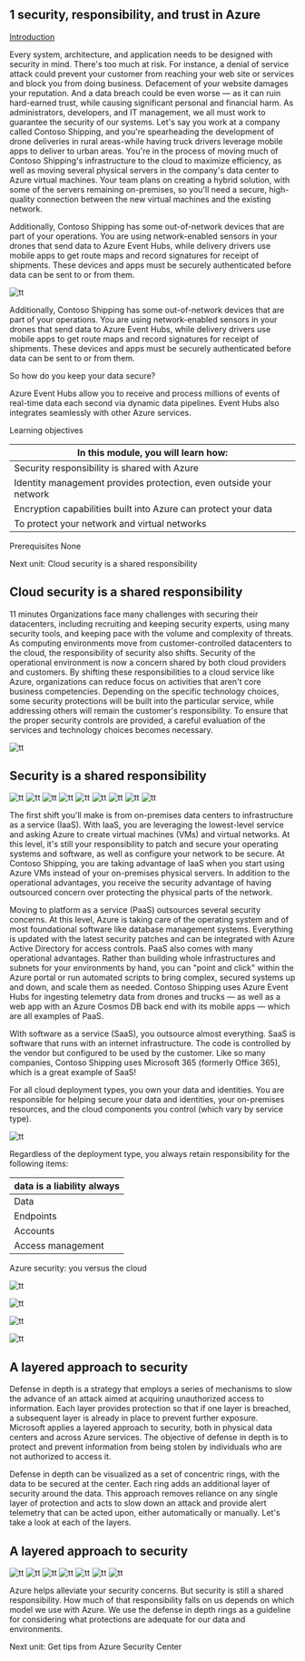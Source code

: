 ## 1 security, responsibility, and trust in Azure

[Introduction](https://docs.microsoft.com/en-us/learn/modules/intro-to-security-in-azure/1-introduction)

Every system, architecture, and application needs to be designed with security in mind. There's too much at risk. For instance, a denial of service attack could prevent your customer from reaching your web site or services and block you from doing business. Defacement of your website damages your reputation. And a data breach could be even worse — as it can ruin hard-earned trust, while causing significant personal and financial harm. As administrators, developers, and IT management, we all must work to guarantee the security of our systems.
Let's say you work at a company called Contoso Shipping, and you're spearheading the development of drone deliveries in rural areas-while having truck drivers leverage mobile apps to deliver to urban areas. You're in the process of moving much of Contoso Shipping's infrastructure to the cloud to maximize efficiency, as well as moving several physical servers in the company's data center to Azure virtual machines. Your team plans on creating a hybrid solution, with some of the servers remaining on-premises, so you'll need a secure, high-quality connection between the new virtual machines and the existing network.

Additionally, Contoso Shipping has some out-of-network devices that are part of your operations. You are using network-enabled sensors in your drones that send data to Azure Event Hubs, while delivery drivers use mobile apps to get route maps and record signatures for receipt of shipments. These devices and apps must be securely authenticated before data can be sent to or from them.

![tt](../../pictures/So-how-do-you-keep-your-data-secure.png)

Additionally, Contoso Shipping has some out-of-network devices that are part of your operations. You are using network-enabled sensors in your drones that send data to Azure Event Hubs, while delivery drivers use mobile apps to get route maps and record signatures for receipt of shipments. These devices and apps must be securely authenticated before data can be sent to or from them.

So how do you keep your data secure?

Azure Event Hubs allow you to receive and process millions of events of real-time data each second via dynamic data pipelines. Event Hubs also integrates seamlessly with other Azure services.

Learning objectives

|In this module, you will learn how:|
|-----------------------------------------------|
|Security responsibility is shared with Azure|
|Identity management provides protection, even outside your network|
|Encryption capabilities built into Azure can protect your data|
|To protect your network and virtual networks|

Prerequisites
None

Next unit: Cloud security is a shared responsibility

## Cloud security is a shared responsibility
11 minutes
Organizations face many challenges with securing their datacenters, including recruiting and keeping security experts, using many security tools, and keeping pace with the volume and complexity of threats. As computing environments move from customer-controlled datacenters to the cloud, the responsibility of security also shifts. Security of the operational environment is now a concern shared by both cloud providers and customers. By shifting these responsibilities to a cloud service like Azure, organizations can reduce focus on activities that aren't core business competencies. Depending on the specific technology choices, some security protections will be built into the particular service, while addressing others will remain the customer's responsibility. To ensure that the proper security controls are provided, a careful evaluation of the services and technology choices becomes necessary.

![tt](../../pictures/Understand_security_threats.png)


## Security is a shared responsibility

![tt](../../pictures/Security-is-a-shared-responsibility_00.png)
![tt](../../pictures/Security-is-a-shared-responsibility_01.png)
![tt](../../pictures/Security-is-a-shared-responsibility_02.png)
![tt](../../pictures/Security-is-a-shared-responsibility_03.png)
![tt](../../pictures/Security-is-a-shared-responsibility_04.png)
![tt](../../pictures/Security-is-a-shared-responsibility_05.png)
![tt](../../pictures/Security-is-a-shared-responsibility_06.png)
![tt](../../pictures/Security-is-a-shared-responsibility_07.png)
![tt](../../pictures/Security-is-a-shared-responsibility_08.png)


The first shift you'll make is from on-premises data centers to infrastructure as a service (IaaS). With IaaS, you are leveraging the lowest-level service and asking Azure to create virtual machines (VMs) and virtual networks. At this level, it's still your responsibility to patch and secure your operating systems and software, as well as configure your network to be secure. At Contoso Shipping, you are taking advantage of IaaS when you start using Azure VMs instead of your on-premises physical servers. In addition to the operational advantages, you receive the security advantage of having outsourced concern over protecting the physical parts of the network.

Moving to platform as a service (PaaS) outsources several security concerns. At this level, Azure is taking care of the operating system and of most foundational software like database management systems. Everything is updated with the latest security patches and can be integrated with Azure Active Directory for access controls. PaaS also comes with many operational advantages. Rather than building whole infrastructures and subnets for your environments by hand, you can "point and click" within the Azure portal or run automated scripts to bring complex, secured systems up and down, and scale them as needed. Contoso Shipping uses Azure Event Hubs for ingesting telemetry data from drones and trucks — as well as a web app with an Azure Cosmos DB back end with its mobile apps — which are all examples of PaaS.

With software as a service (SaaS), you outsource almost everything. SaaS is software that runs with an internet infrastructure. The code is controlled by the vendor but configured to be used by the customer. Like so many companies, Contoso Shipping uses Microsoft 365 (formerly Office 365), which is a great example of SaaS!


For all cloud deployment types, you own your data and identities. You are responsible for helping secure your data and identities, your on-premises resources, and the cloud components you control (which vary by service type).

![tt](../../pictures/Sdata_is_liability_always.png)

Regardless of the deployment type, you always retain responsibility for the following items:

|data is a liability always|
|----------------------------|
|Data|
|Endpoints|
|Accounts|
|Access management|

Azure security: you versus the cloud


![tt](../../pictures/Azure_security_you_versus_the_cloud00.png)

![tt](../../pictures/Azure_security_you_versus_the_cloud01.png)

![tt](../../pictures/Azure_security_you_versus_the_cloud02.png)

![tt](../../pictures/Azure_security_you_versus_the_cloud03.png)



## A layered approach to security
Defense in depth is a strategy that employs a series of mechanisms to slow the advance of an attack aimed at acquiring unauthorized access to information. Each layer provides protection so that if one layer is breached, a subsequent layer is already in place to prevent further exposure. Microsoft applies a layered approach to security, both in physical data centers and across Azure services. The objective of defense in depth is to protect and prevent information from being stolen by individuals who are not authorized to access it.

Defense in depth can be visualized as a set of concentric rings, with the data to be secured at the center. Each ring adds an additional layer of security around the data. This approach removes reliance on any single layer of protection and acts to slow down an attack and provide alert telemetry that can be acted upon, either automatically or manually. Let's take a look at each of the layers.

## A layered approach to security


![tt](../../pictures/a_layered_approach_to_security_00.png)
![tt](../../pictures/a_layered_approach_to_security_01.png)
![tt](../../pictures/a_layered_approach_to_security_02.png)
![tt](../../pictures/a_layered_approach_to_security_03.png)
![tt](../../pictures/a_layered_approach_to_security_04.png)
![tt](../../pictures/a_layered_approach_to_security_05.png)
![tt](../../pictures/a_layered_approach_to_security_06.png)



Azure helps alleviate your security concerns. But security is still a shared responsibility. How much of that responsibility falls on us depends on which model we use with Azure. We use the defense in depth rings as a guideline for considering what protections are adequate for our data and environments.

Next unit: Get tips from Azure Security Center



